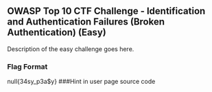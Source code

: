 ## OWASP Top 10 CTF Challenge - Identification and Authentication Failures (Broken Authentication) (Easy)
Description of the easy challenge goes here.

### Flag Format
null{34sy_p3a$y}
###Hint 
in user page source code
